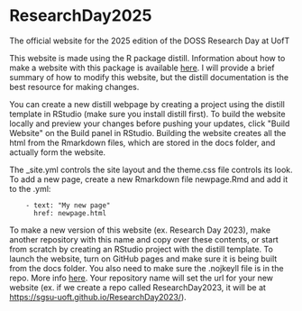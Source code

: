 # ResearchDay2025

The official website for the 2025 edition of the DOSS Research Day at UofT

This website is made using the R package distill. Information about how to make a website with this package is available [here](https://rstudio.github.io/distill/website.html). I will provide a brief summary of how to modify this website, but the distill documentation is the best resource for making changes.

You can create a new distill webpage by creating a project using the distill template in RStudio (make sure you install distill first). To build the website locally and preview your changes before pushing your updates, click "Build Website" on the Build panel in RStudio. Building the website creates all the html from the Rmarkdown files, which are stored in the docs folder, and actually form the website.

The _site.yml controls the site layout and the theme.css file controls its look. To add a new page, create a new Rmarkdown file newpage.Rmd and add it to the .yml:
```
    - text: "My new page"
      href: newpage.html
```

To make a new version of this website (ex. Research Day 2023), make another repository with this name and copy over these contents, or start from scratch by creating an RStudio project with the distill template. To launch the website, turn on GitHub pages and make sure it is being built from the docs folder. You also need to make sure the .nojkeyll file is in the repo. More info [here](https://rstudio.github.io/distill/publish_website.html). Your repository name will set the url for your new website (ex. if we create a repo called ResearchDay2023, it will be at https://sgsu-uoft.github.io/ResearchDay2023/).
